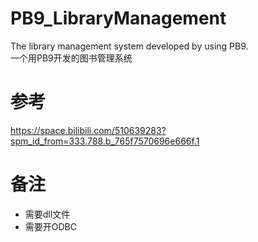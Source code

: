 # PB9_LibraryManagement
The library management system developed by using PB9.
<br/>
一个用PB9开发的图书管理系统
<br/>
# 参考
https://space.bilibili.com/510639283?spm_id_from=333.788.b_765f7570696e666f.1
# 备注
* 需要dll文件
* 需要开ODBC
